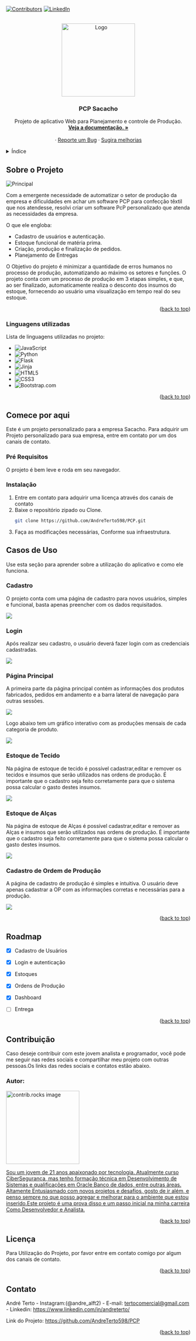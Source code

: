 <!-- Improved compatibility of back to top link: See: https://github.com/othneildrew/Best-README-Template/pull/73 -->
<a id="readme-top"></a>



<!-- PROJECT SHIELDS -->

[![Contributors][contributors-shield]][contributors-url]
[![LinkedIn][linkedin-shield]][linkedin-url]



<!-- PROJECT LOGO -->
<br />
<div align="center">
  <a href="https://github.com/AndreTerto598/PCP">
    <img src="images/logo.jpg" alt="Logo" width="200" height="200">
  </a>

  <h3 align="center">PCP Sacacho</h3>

  <p align="center">
    Projeto de aplicativo Web para Planejamento e controle de Produção.
    <br />
    <a href="https://github.com/AndreTerto598/PCP"><strong>Veja a documentação. »</strong></a>
    <br />
    <br />
    ·
    <a href="https://github.com/AndreTerto598/PCP/issues/new?labels=bug&template=bug-report---.md">Reporte um Bug</a>
    ·
    <a href="https://github.com/AndreTerto598/PCP/issues/new?labels=enhancement&template=feature-request---.md">Sugira melhorias</a>
  </p>
</div>



<!-- TABLE OF CONTENTS -->
<details>
  <summary>Índice</summary>
  <ol>
    <li>
      <a href="#sobre-o-projeto">Sobre o Projeto</a>
      <ul>
        <li><a href="#linguagens-utilizadas">Linguagens utilizadas</a></li>
      </ul>
    </li>
    <li>
      <a href="#comece-por-aqui">Comece por aqui.</a>
      <ul>
        <li><a href="#pré-requisitos">Pré-Requisitos</a></li>
        <li><a href="#instalação">Instalação</a></li>
      </ul>
    </li>
    <li><a href="#casos-de-uso">Casos de uso</a></li>
    <li><a href="#roadmap">Roadmap</a></li>
    <li><a href="#licença">Licença</a></li>
    <li><a href="#contato">Contato</a></li>
  </ol>
</details>



<!-- Sobre o Projeto -->
## Sobre o Projeto

![Principal](https://github.com/user-attachments/assets/3eda4d17-5fc3-4603-9ddb-8422f691dab8)


Com a emergente necessidade de automatizar o setor de produção da empresa e dificuldades em achar um software PCP para confecção têxtil que nos atendesse, resolvi criar um software PcP personalizado que atenda as necessidades da empresa.

O que ele engloba:
* Cadastro de usuários e autenticação.
* Estoque funcional de matéria prima.
* Criação, produção e finalização de pedidos.
* Planejamento de Entregas

O Objetivo do projeto é minimizar a quantidade de erros humanos no processo de produção, automatizando ao máximo os setores e funções. O projeto conta com um processo de produção em 3 etapas simples, e que, ao ser finalizado, automaticamente realiza o desconto dos insumos do estoque, fornecendo ao usuário uma visualização em tempo real do seu estoque.


<p align="right">(<a href="#readme-top">back to top</a>)</p>



### Linguagens utilizadas

Lista de linguagens utilizadas no projeto:

* ![JavaScript][JavaScript]
* ![Python][Python]
* ![Flask][Flask]
* ![Jinja][Jinja]
* ![HTML5][HTML5]
* ![CSS3][CSS3]
* ![Bootstrap.com][Bootstrap.com]

<p align="right">(<a href="#readme-top">back to top</a>)</p>



<!-- GETTING STARTED -->
## Comece por aqui

Este é um projeto personalizado para a empresa Sacacho. Para adquirir um Projeto personalizado para sua empresa, entre em contato por um dos canais de contato.

### Pré Requisitos

O projeto é bem leve e roda em seu navegador.

### Instalação


1. Entre em contato para adquirir uma licença através dos canais de contato 
2. Baixe o repositório zipado ou Clone.
   ```sh
   git clone https://github.com/AndreTerto598/PCP.git
   ```
3. Faça as modificações necessárias, Conforme sua infraestrutura.
   

<!-- Casos de uso -->
## Casos de Uso

Use esta seção para aprender sobre a utilização do aplicativo e como ele funciona.

### Cadastro

O projeto conta com uma página de cadastro para novos usuários, simples e funcional, basta apenas preencher com os dados requisitados.

<img src="images/Cadastro.jpg">

### Login

Após realizar seu cadastro, o usuário deverá fazer login com as credenciais cadastradas.

<img src="images/Login.jpg">

### Página Principal

A primeira parte da página principal contém as informações dos produtos fabricados, pedidos em andamento e a barra lateral de navegação para outras sessões.

<img src="images/Principal.jpg">

Logo abaixo tem um gráfico interativo com as produções mensais de cada categoria de produto.

<img src="images/Principal2.jpg">

### Estoque de Tecido

Na página de estoque de tecido é possível cadastrar,editar e remover os tecidos e insumos que serão utilizados nas ordens de produção. É importante que o cadastro seja feito corretamente para que o sistema possa calcular o gasto destes insumos.

<img src="images/Estoque-tecido.jpg">

### Estoque de Alças

Na página de estoque de Alças é possível cadastrar,editar e remover as Alças e insumos que serão utilizados nas ordens de produção. É importante que o cadastro seja feito corretamente para que o sistema possa calcular o gasto destes insumos.

<img src="images/Estoque-Alças.jpg">

### Cadastro de Ordem de Produção

A página de cadastro de produção é simples e intuitiva. O usuário deve apenas cadastrar a OP com as informações corretas e necessárias para a produção.

<img src="images/NovaOp.jpg" >






<p align="right">(<a href="#readme-top">back to top</a>)</p>



<!-- ROADMAP -->
## Roadmap

- [x] Cadastro de Usuários
- [X] Login e autenticação
- [X] Estoques
- [X] Ordens de Produção
- [X] Dashboard
- [ ] Entrega


<p align="right">(<a href="#readme-top">back to top</a>)</p>



<!-- CONTRIBUTING -->
## Contribuição

Caso deseje contribuir com este jovem analista e programador, você pode me seguir nas redes sociais e compartilhar meu projeto com outras pessoas.Os links das redes sociais e contatos estão abaixo.


### Autor:

<a href="https://github.com/AndreTerto598/PCP/graphs/contributors">
  <img src="images/Perfil2.jpg" alt="contrib.rocks image" width="200" height="200" /> 

  Sou um jovem de 21 anos apaixonado por tecnologia. Atualmente curso CiberSegurança, mas tenho formação técnica em Desenvolvimento de Sistemas e qualificações em Oracle Banco de dados, entre outras áreas. Altamente Entusiasmado com novos projetos e desafios, gosto de ir além, e penso sempre no que posso agregar e melhorar para o ambiente que estou inserido.Este projeto é uma prova disso e um passo inicial na minha carreira Como Desenvolvedor e Analista.
</a>

<p align="right">(<a href="#readme-top">back to top</a>)</p>



<!-- LICENÇA -->
## Licença

Para Utilização do Projeto, por favor entre em contato comigo por algum dos canais de contato.

<p align="right">(<a href="#readme-top">back to top</a>)</p>



<!-- Contato -->
## Contato

André Terto - Instagram:(@andre_alft2) - E-mail: tertocomercial@gmail.com - Linkedin: https://www.linkedin.com/in/andreterto/

Link do Projeto: https://github.com/AndreTerto598/PCP

<p align="right">(<a href="#readme-top">back to top</a>)</p>





<!-- MARKDOWN LINKS & IMAGES -->
<!-- https://www.markdownguide.org/basic-syntax/#reference-style-links -->
[contributors-shield]: https://img.shields.io/github/contributors/AndreTerto598/PCP.svg?style=for-the-badge
[contributors-url]: https://github.com/AndreTerto598/PCP/graphs/contributors
[issues-shield]: https://img.shields.io/github/issues/othneildrew/Best-README-Template.svg?style=for-the-badge
[issues-url]: https://github.com/othneildrew/Best-README-Template/issues
[license-shield]: https://img.shields.io/github/license/othneildrew/Best-README-Template.svg?style=for-the-badge
[license-url]: https://github.com/othneildrew/Best-README-Template/blob/master/LICENSE.txt
[linkedin-shield]: https://img.shields.io/badge/-LinkedIn-black.svg?style=for-the-badge&logo=linkedin&colorB=555
[linkedin-url]: https://www.linkedin.com/in/andreterto/
[product-screenshot]: images/screenshot.png
[JavaScript]:https://img.shields.io/badge/javascript-%23323330.svg?style=for-the-badge&logo=javascript&logoColor=%23F7DF1E
[Python]: https://img.shields.io/badge/python-3670A0?style=for-the-badge&logo=python&logoColor=ffdd54
[HTML5]:https://img.shields.io/badge/html5-%23E34F26.svg?style=for-the-badge&logo=html5&logoColor=white
[CSS3]:https://img.shields.io/badge/css3-%231572B6.svg?style=for-the-badge&logo=css3&logoColor=white
[Flask]:https://img.shields.io/badge/flask-%23000.svg?style=for-the-badge&logo=flask&logoColor=white
[Jinja]:https://img.shields.io/badge/jinja-white.svg?style=for-the-badge&logo=jinja&logoColor=black
[Bootstrap.com]: https://img.shields.io/badge/Bootstrap-563D7C?style=for-the-badge&logo=bootstrap&logoColor=white
[Bootstrap-url]: https://getbootstrap.com
[JQuery.com]: https://img.shields.io/badge/jQuery-0769AD?style=for-the-badge&logo=jquery&logoColor=white
[JQuery-url]: https://jquery.com 
